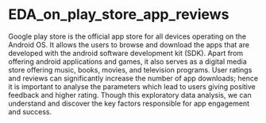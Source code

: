 # EDA_on_play_store_app_reviews
Google play store is the official app store for all devices operating on the Android OS. It allows the users to browse and download the apps that are developed with the android software development kit (SDK). Apart from offering android applications and games, it also serves as a digital media store offering music, books, movies, and television programs.
User ratings and reviews can significantly increase the number of app downloads; hence it is important to analyse the parameters which lead to users giving positive feedback and higher rating.
Though this exploratory data analysis, we can understand and discover the key factors responsible for app engagement and success.
